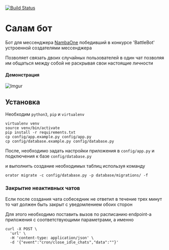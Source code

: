 [![Build Status](https://travis-ci.org/erjanmx/salam-bot.svg?branch=master)](https://travis-ci.org/erjanmx/salam-bot)

# Салам бот

Бот для мессенджера [NambaOne](https://namba1.co/) победивший в конкурсе 'BattleBot' устроенной создателями мессенджера

Позволяет связать двоих случайных пользователей в один чат позволяя им общаться между собой не раскрывая свои настоящие личности

#### Демонстрация
![Imgur](http://i.imgur.com/rNPY46j.gif)

## Установка

Необходим `python3`, `pip` и `virtualenv`

```
virtualenv venv
source venv/bin/activate
pip install -r requirements.txt
cp config/app.example.py config/app.py
cp config/database.example.py config/database.py
```

После, необходимо задать настройки приложения в `config/app.py` и подключения к базе `config/database.py`

и выполнить создание необходимых таблиц используя команду

```
orator migrate -c config/database.py -p database/migrations/ -f
```

### Закрытие неактивных чатов

Если после создания чата собеседник не ответил в течение трех минут то чат должен быть закрыт с уведомлением обоих сторон

Для этого необходимо поставить вызов по расписанию endpoint-a приложения с соответствующими параметрами, а именно

```
curl -X POST \
  'url' \
  -H 'content-type: application/json' \
  -d '{"event":"cron/close_idle_chats","data":""}'
```
